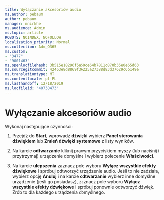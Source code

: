 ```yaml
---
title: Wyłączanie akcesoriów audio
ms.author: pebaum
author: pebaum
manager: mnirkhe
ms.audience: Admin
ms.topic: article
ROBOTS: NOINDEX, NOFOLLOW
localization_priority: Normal
ms.collection: Adm_O365
ms.custom:
- "3477"
- "9001463"
ms.openlocfilehash: 3b515e18296f5a50ce64b7811c870b35e0e65d63
ms.sourcegitcommit: 42463e8d8869f36225a27388d83d37629c6b149e
ms.translationtype: MT
ms.contentlocale: pl-PL
ms.lasthandoff: 12/18/2019
ms.locfileid: "40738473"
---
```

# <a name="turn-off-audio-enhancement"></a>Wyłączanie akcesoriów audio

Wykonaj następujące czynności:

1. Przejdź do **Start**, wprowadź **dźwięk**i wybierz **Panel sterowania dźwiękiem** lub **Zmień dźwięki systemowe** z listy wyników.

2. Na karcie **odtwarzanie** kliknij prawym przyciskiem myszy (lub naciśnij i przytrzymaj) urządzenie domyślne i wybierz polecenie **Właściwości**.

3. Na karcie **ulepszenia** zaznacz pole wyboru **Wyłącz wszystkie efekty dźwiękowe** i spróbuj odtworzyć urządzenie audio. Jeśli to nie zadziała, wybierz opcję **Anuluj** i na karcie **odtwarzanie** wybierz inne domyślne urządzenie (jeśli go posiadasz), zaznacz pole wyboru **Wyłącz wszystkie efekty dźwiękowe** i spróbuj ponownie odtworzyć dźwięk. Zrób to dla każdego urządzenia domyślnego.
